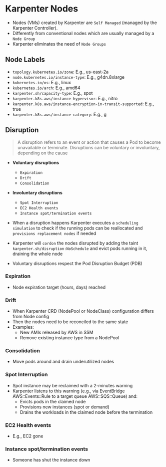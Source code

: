 # Karpenter Nodes

- Nodes (VMs) created by Karpenter are `Self Managed` (managed by the Karpenter Controller).
- Differently from conventional nodes which are usually managed by a `Node Group`
- Karpenter eliminates the need of `Node Groups`

## Node Labels

- `topology.kubernetes.io/zone`: E.g., us-east-2a
- `node.kubernetes.io/instance-type`: E.g., g4dn.8xlarge
- `kubernetes.io/os`: E.g., linux
- `kubernetes.io/arch`: E.g., amd64
- `karpenter.sh/capacity-type`: E.g., spot
- `karpenter.k8s.aws/instance-hypervisor`: E.g., nitro
- `karpenter.k8s.aws/instance-encryption-in-transit-supported`: E.g., true
- `karpenter.k8s.aws/instance-category`: E.g., g

## Disruption

> A disruption refers to an event or action that causes a Pod to become unavailable or terminate. Disruptions can be voluntary or involuntary, depending on the cause

- **Voluntary disruptions**
  - `Expiration`
  - `Drift`
  - `Consolidation`

- **Involuntary disruptions**
  - `Spot Interruption`
  - `EC2 Health events`
  - `Instance spot/termination events`

- When a disruption happens Karpenter executes a `scheduling simulation` to check if the running pods can be reallocated and `provisions replacement nodes` if needed
- Karpenter will `cordon` the nodes disrupted by adding the taint `karpenter.sh/disruption:NoSchedule` and evict pods running in it, draining the whole node
- Voluntary disruptions respect the Pod Disruption Budget (PDB)

### Expiration

- Node expiration target (hours, days) reached

### Drift

- When Karpenter CRD (NodePool or NodeClass) configuration differs from Node config
- Then the nodes need to be reconciled to the same state
- Examples:
  - New AMIs released by AWS in SSM
  - Remove existing instance type from a NodePool

### Consolidation

- Move pods around and drain underutilized nodes

### Spot Interruption

- Spot instance may be reclaimed with a 2-minutes warning
- Karpenter listens to this warning (e.g., via EventBridge AWS::Events::Rule to a target queue AWS::SQS::Queue) and:
  - Evicts pods in the claimed node
  - Provisions new instances (spot or demand)
  - Drains the workloads in the claimed node before the termination

### EC2 Health events

- E.g., EC2 gone

### Instance spot/termination events

- Someone has shut the instance down
